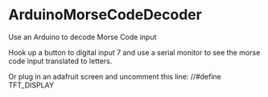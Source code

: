 # ArduinoMorseCodeDecoder
Use an Arduino to decode Morse Code input

Hook up a button to digital input 7 and use a serial monitor to see the morse code input translated to letters.

Or plug in an adafruit screen and uncomment this line: //#define TFT_DISPLAY
